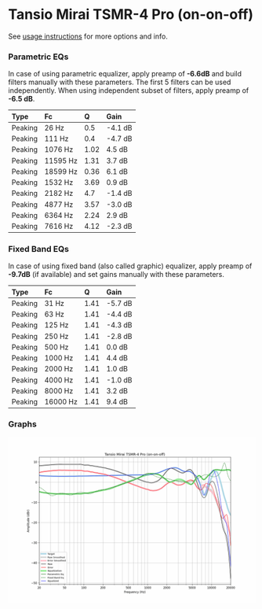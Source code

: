 # Tansio Mirai TSMR-4 Pro (on-on-off)
See [usage instructions](https://github.com/jaakkopasanen/AutoEq#usage) for more options and info.

### Parametric EQs
In case of using parametric equalizer, apply preamp of **-6.6dB** and build filters manually
with these parameters. The first 5 filters can be used independently.
When using independent subset of filters, apply preamp of **-6.5 dB**.

| Type    | Fc       |    Q | Gain    |
|:--------|:---------|:-----|:--------|
| Peaking | 26 Hz    | 0.5  | -4.1 dB |
| Peaking | 111 Hz   | 0.4  | -4.7 dB |
| Peaking | 1076 Hz  | 1.02 | 4.5 dB  |
| Peaking | 11595 Hz | 1.31 | 3.7 dB  |
| Peaking | 18599 Hz | 0.36 | 6.1 dB  |
| Peaking | 1532 Hz  | 3.69 | 0.9 dB  |
| Peaking | 2182 Hz  | 4.7  | -1.4 dB |
| Peaking | 4877 Hz  | 3.57 | -3.0 dB |
| Peaking | 6364 Hz  | 2.24 | 2.9 dB  |
| Peaking | 7616 Hz  | 4.12 | -2.3 dB |

### Fixed Band EQs
In case of using fixed band (also called graphic) equalizer, apply preamp of **-9.7dB**
(if available) and set gains manually with these parameters.

| Type    | Fc       |    Q | Gain    |
|:--------|:---------|:-----|:--------|
| Peaking | 31 Hz    | 1.41 | -5.7 dB |
| Peaking | 63 Hz    | 1.41 | -4.4 dB |
| Peaking | 125 Hz   | 1.41 | -4.3 dB |
| Peaking | 250 Hz   | 1.41 | -2.8 dB |
| Peaking | 500 Hz   | 1.41 | 0.0 dB  |
| Peaking | 1000 Hz  | 1.41 | 4.4 dB  |
| Peaking | 2000 Hz  | 1.41 | 1.0 dB  |
| Peaking | 4000 Hz  | 1.41 | -1.0 dB |
| Peaking | 8000 Hz  | 1.41 | 3.2 dB  |
| Peaking | 16000 Hz | 1.41 | 9.4 dB  |

### Graphs
![](./Tansio%20Mirai%20TSMR-4%20Pro%20(on-on-off).png)